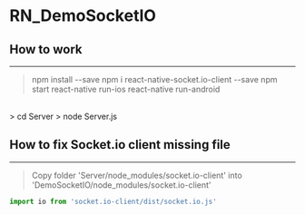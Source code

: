 # RN_DemoSocketIO

## How to work
------
> npm install --save
> npm i react-native-socket.io-client --save
> npm start
> react-native run-ios
> react-native run-android
<br/>
> cd Server
> node Server.js

## How to fix Socket.io client missing file
------

> Copy folder 'Server/node_modules/socket.io-client' into 'DemoSocketIO/node_modules/socket.io-client'

```javascript
import io from 'socket.io-client/dist/socket.io.js'
```

